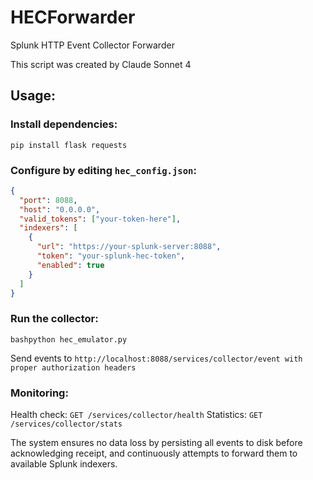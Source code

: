 # HECForwarder
Splunk HTTP Event Collector Forwarder

This script was created by Claude Sonnet 4

## Usage:

### Install dependencies:
`pip install flask requests`

### Configure by editing `hec_config.json`:
```json
{
  "port": 8088,
  "host": "0.0.0.0",
  "valid_tokens": ["your-token-here"],
  "indexers": [
    {
      "url": "https://your-splunk-server:8088",
      "token": "your-splunk-hec-token",
      "enabled": true
    }
  ]
}
```

### Run the collector:
`bashpython hec_emulator.py`

Send events to `http://localhost:8088/services/collector/event with proper authorization headers`

### Monitoring:

Health check: `GET /services/collector/health`
Statistics: `GET /services/collector/stats`

The system ensures no data loss by persisting all events to disk before acknowledging receipt, and continuously attempts to forward them to available Splunk indexers.
